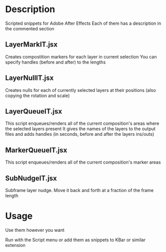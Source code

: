 # Description

Scripted snippets for Adobe After Effects
Each of them has a description in the commented section

## LayerMarkIT.jsx
Creates compostition markers for each layer in current selection
You can specify handles (before and after) to the lengths

## LayerNullIT.jsx
Creates nulls for each of currently selected layers at their positions (also copying the rotation and scale)

## LayerQueueIT.jsx
This script enqueues/renders all of the current composition's areas where the selected layers present
It gives the names of the layers to the output files and adds handles (in seconds, before and after the layers ins/outs) 


## MarkerQueueIT.jsx
This script enqueues/renders all of the current composition's marker areas

## SubNudgeIT.jsx
Subframe layer nudge. Move it back and forth at a fraction of the frame length

# Usage

Use them however you want

Run with the Script menu or add them as snippets to KBar or similar extension
